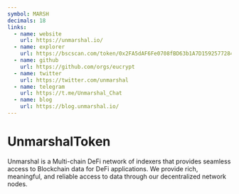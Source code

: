 ```yaml
---
symbol: MARSH
decimals: 18
links:
  - name: website
    url: https://unmarshal.io/
  - name: explorer
    url: https://bscscan.com/token/0x2FA5dAF6Fe0708fBD63b1A7D1592577284f52256
  - name: github
    url: https://github.com/orgs/eucrypt
  - name: twitter
    url: https://twitter.com/unmarshal
  - name: telegram
    url: https://t.me/Unmarshal_Chat
  - name: blog
    url: https://blog.unmarshal.io/
---
```


# UnmarshalToken

Unmarshal is a Multi-chain DeFi network of indexers that provides seamless access to Blockchain data for DeFi applications. We provide rich, meaningful, and reliable access to data through our decentralized network nodes.
